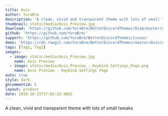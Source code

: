 ```yaml
---
title: Avis
author: YuraBrm
description: 'A clean, vivid and transparent theme with lots of small tweaks'
thumbnail: static/media/Avis_Preview.jpg
download: 'https://github.com/YuraBrm/BetterDiscordThemes/blob/master/Avis/Avis.theme.css'
github: 'https://github.com/YuraBrm/'
support: 'https://github.com/YuraBrm/BetterDiscordThemes/issues'
demo: 'https://cdn.rawgit.com/YuraBrm/BetterDiscordThemes/master/Avis/Avis.theme.css'
tags: [Tag1, Tag2]
images:
  - image: static/media/Avis_Preview.jpg
    name: Avis Preview
  - image: static/media/Avis_Preview_-_Keybind_Settings_Page.png
    name: Avis Preview - Keybind Settings Page
auto: true
style: dark
ghcommentid: 5
layout: product
date: 2018-10-25T17:02:23.986Z
---
```

A clean, vivid and transparent theme with lots of small tweaks